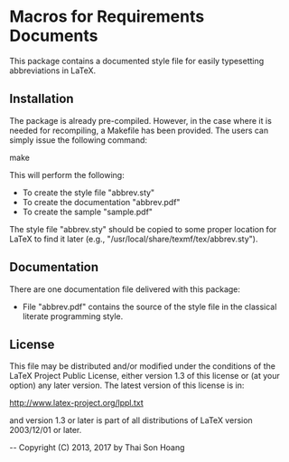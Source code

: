 Macros for Requirements Documents
=================================

This package contains a documented style file for easily typesetting
abbreviations in LaTeX.


Installation
------------

The package is already pre-compiled. However, in the case where it is
needed for recompiling, a Makefile has been provided. The users
can simply issue the following command:

  make

This will perform the following:
- To create the style file "abbrev.sty"
- To create the documentation "abbrev.pdf"
- To create the sample "sample.pdf"

The style file "abbrev.sty" should be copied to some proper location
for LaTeX to find it later (e.g.,
"/usr/local/share/texmf/tex/abbrev.sty").


Documentation
-------------

There are one documentation file delivered with this package:

  - File "abbrev.pdf" contains the source of the style file in the
    classical literate programming style.

License
-------

This file may be distributed and/or modified under the conditions of
the LaTeX Project Public License, either version 1.3 of this license
or (at your option) any later version.  The latest version of this
license is in:

   http://www.latex-project.org/lppl.txt

and version 1.3 or later is part of all distributions of LaTeX version
2003/12/01 or later.


--
Copyright (C) 2013, 2017 by Thai Son Hoang <T dot S dot Hoang at ecs dot soton dot ac dot uk>

